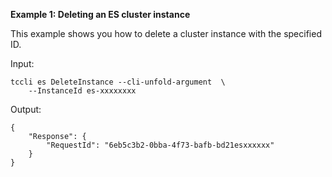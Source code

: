 **Example 1: Deleting an ES cluster instance**

This example shows you how to delete a cluster instance with the specified ID.

Input: 

```
tccli es DeleteInstance --cli-unfold-argument  \
    --InstanceId es-xxxxxxxx
```

Output: 
```
{
    "Response": {
        "RequestId": "6eb5c3b2-0bba-4f73-bafb-bd21esxxxxxx"
    }
}
```

